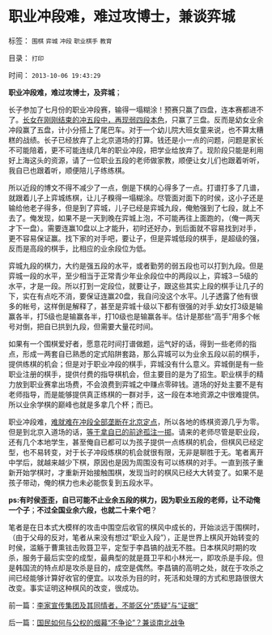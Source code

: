 # 职业冲段难，难过攻博士，兼谈弈城

标签： `围棋` `弈城` `冲段` `职业棋手` `教育` 

目录： `打印`

时间： `2013-10-06 19:43:29`

**职业冲段难，难过攻博士，及弈城**；

长子参加了七月份的职业冲段赛，输得一塌糊涂！预赛只赢了四盘，连本赛都进不了。[长女在刚刚结束的冲五段中，再现弱四段本色](../../../2013/4/30/从围棋比赛理解无处不在的“国进民退”.md)，只赢了三盘。反而是幼女业余冲段赢了五盘，计小分搭上了尾巴车。对于一个幼儿院大班女童来说，也不算太糟糕的战绩。长子已经放弃了上北京道场的打算。钱还是小一点的问题，问题是家长不可能陪着，更不可能连续几年的职业冲段，把学业给放弃了。现阶段只能是利用好上海这头的资源，请了一位职业五段的老师做家教，顺便让女儿们也跟着听听，我自已也跟着听，顺便陪儿子练练棋。

所以近段的博文不得不减少了一点，倒是下棋的心得多了一点。打谱打多了几谱，就跟着儿子上弈城练棋，让儿子糗得一塌糊涂。尽管面对面下的时侯，这小子还是输给他老子得多，但是到了弈城，儿子已经是弈城九段，俺勉强到了七段，就上不去了。俺发现，如果不是一天到晚在弈城上泡，不可能再往上面跑的，（俺一两天才下一盘）。需要连赢10盘以上才能升，初时还好办，到后面就不容易找到对手，更不容易保证赢。找下家的对手吧，要让子，但是弈城低段的棋手，是超级的强，反而是高段的棋手，比相应的业余段位为低。

弈城九段的棋力，大约是强五段的水平，或者勤劳的弱五段也可以打到九段。但是弈城一段的水平，至少相当于正常青少年业余段位中的两段以上，弈城3－5级的水平，才是一段。所以打到一定段位，就要让子，跟这些其实上段的棋手让几子的下，实在有点吃不消，要保证连赢20盘，我自问没这个水平。儿子透露了他有很多的帐号，这样倒是解释了，甚至是弈城十级以下都有很强的对手.幼女打3级是输赢各半，打5级也是输赢各半，打10级也是输赢各半。估计是那些“高手”用多个帐号对倒，把自已拱到九段，但需要大量花时间。

如果有一个围棋爱好者，愿意花时间打谱做题，运气好的话，得到一些老师的指点，形成一两套自已熟悉的定式陷阱套路，那么弈城可以为业余五段以前的棋手，提供练棋的机会；但是对于职业冲段的棋手，弈城没有什么意义。弈城倒是有一些职业注册的棋手，提供付费的指导棋机会，但主要目的是为了招生。职业棋手的精力放到职业赛拿出场费，不会浪费到弈城之中赚点零碎钱。道场的好处主要不是有老师指导，而是能够提供真正练棋的一群对手，这一段在本地资源之中很难提供。所以业余学棋的巅峰也就是多拿几个杯；而已。

职业冲段难，[难就难在冲段全部垄断在北京定点](../../../2013/4/30/“有志者事竞成”“爱拼才会赢”是成功学的表述.md)，所以各地的练棋资源几乎为零。但是到北京入道场的话，[等于拿自已的前途孤注一掷](../../../2013/3/27/大学生失业，大政府的科举教育是万恶之源.md)。请来的老师尽管是职业段，还有几个本地学生，甚至俺自已都可以为孩子提供一点练棋的机会，但棋风已经定型，也不易转变，对于长子冲段练棋的机会就很有限，无非是聊胜于无。笔者离开中学后，就越来越少下棋，原因也是因为周围没有可以练棋的对手。一直到孩子重新开始学棋时，才重新开始接触围棋，发现当时的棋风已经大大转变了。如果不是孩子带动，俺的棋力也未必能恢复到五段水平。

**ps:有时侯歪歪，自已可能不止业余五段的棋力，因为职业五段的老师，让不动俺一个子**；**不过全国业余六段，也就二十来个吧**？

笔者是在日本式大模样的攻击中围空后收官的棋风中成长的，开始淡远于围棋时，（由于父母的反对，笔者从来没有想过“职业入段”），正是世界上棋风开始转变的时侯，滥觞于曹熏铉击败聂卫平，定型于李昌镐的战无不胜。日本棋风时期的攻杀，服务于最后实空的成型，最典型的就是聂卫平和小林光一，即攻杀是手段。但是韩国流的特点却是攻杀是目的，成空是偶然。李昌镐的高明之处，就在于攻杀之间已经能够计算好收官的便宜。以攻杀为目的时，死活和处理的方式和思路很很大改变。事实证明这种棋风的改变，很成功。



前一篇：[李家宣传集团及其同情者，不能区分“质疑”与“证据”](../../../2013/10/5/李家宣传集团及其同情者，不能区分“质疑”与“证据”.md)

后一篇：[国民如何与公权的烟幕“不争论”？兼谈南北战争](../../../2013/10/6/国民如何与公权的烟幕“不争论”？兼谈南北战争.md)